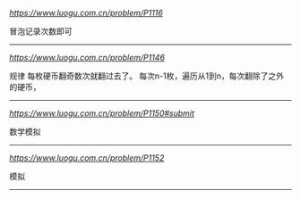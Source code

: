 *https://www.luogu.com.cn/problem/P1116*

冒泡记录次数即可

---


*https://www.luogu.com.cn/problem/P1146*

规律
每枚硬币翻奇数次就翻过去了。
每次n-1枚，遍历从1到n，每次翻除了之外的硬币，

---

*https://www.luogu.com.cn/problem/P1150#submit*

数学模拟

---

*https://www.luogu.com.cn/problem/P1152*

模拟

---
